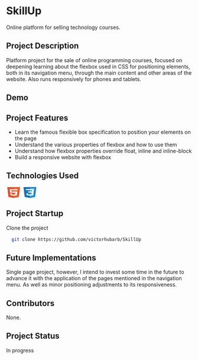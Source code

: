 # SkillUp

Online platform for selling technology courses.

## Project Description

Platform project for the sale of online programming courses, focused on deepening learning about the flexbox used in CSS for positioning elements, both in its navigation menu, through the main content and other areas of the website. Also runs responsively for phones and tablets.

## Demo



## Project Features

- Learn the famous flexible box specification to position your elements on the page
- Understand the various properties of flexbox and how to use them
- Understand how flexbox properties override float, inline and inline-block
- Build a responsive website with flexbox

## Technologies Used

<div style="display: inline_block">
  <img align="center" alt="Vic-HTML" height="30" width="40" src="https://raw.githubusercontent.com/devicons/devicon/master/icons/html5/html5-original.svg">
  <img align="center" alt="Vic-CSS" height="30" width="40" src="https://raw.githubusercontent.com/devicons/devicon/master/icons/css3/css3-original.svg">
</div>

## Project Startup

Clone the project

```bash
  git clone https://github.com/victorhubarb/SkillUp
```

## Future Implementations

Single page project, however, I intend to invest some time in the future to advance it with the application of the pages mentioned in the navigation menu. As well as minor positioning adjustments to its responsiveness.

## Contributors

None.

## Project Status

In progress
